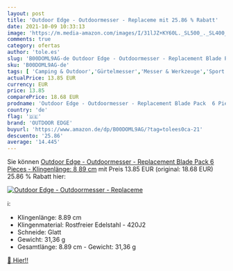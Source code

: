 ```yaml
---
layout: post
title: 'Outdoor Edge - Outdoormesser - Replaceme mit 25.86 % Rabatt'
date: 2021-10-09 10:33:13
image: 'https://m.media-amazon.com/images/I/31lJZ+KY60L._SL500_._SL400_.jpg'
comments: true
category: ofertas
author: 'tole.es'
slug: 'B00DOML9AG-de Outdoor Edge - Outdoormesser - Replacement Blade Pack 6...'
sku: 'B00DOML9AG-de'
tags: [ 'Camping & Outdoor','Gürtelmesser','Messer & Werkzeuge','Sport','Sport & Freizeit','Sport & Outdoor Aktivitäten, Bekleidung & Ausrüstung','outdoor edge', ]
actualPrice: 13.85 EUR
currency: EUR
price: 13.85
comparePrice: 18.68 EUR
prodname: 'Outdoor Edge - Outdoormesser - Replacement Blade Pack  6 Pieces  - Klingenlänge: 8 89 cm'
country: 'de'
flag: '🇩🇪'
brand: 'OUTDOOR EDGE'
buyurl: 'https://www.amazon.de/dp/B00DOML9AG/?tag=tolees0ca-21'
descuento: '25.86'
average: '14.445'
---
```


Sie können [Outdoor Edge - Outdoormesser - Replacement Blade Pack  6 Pieces  - Klingenlänge: 8 89 cm](https://www.amazon.de/dp/B00DOML9AG/?tag=tolees0ca-21) mit Preis 13.85 EUR (original: 18.68 EUR) 25.86 % Rabatt hier:

[![Outdoor Edge - Outdoormesser - Replaceme](https://m.media-amazon.com/images/I/31lJZ+KY60L._SL500_._SL400_.jpg)](https://www.amazon.de/dp/B00DOML9AG/?tag=tolees0ca-21)

ℹ️:

- Klingenlänge: 8.89 cm
- Klingenmaterial: Rostfreier Edelstahl - 420J2
- Schneide: Glatt
- Gewicht: 31,36 g
- Gesamtlänge: 8.89 cm - Gewicht: 31,36 g

[🛒 Hier!!](https://www.amazon.de/dp/B00DOML9AG/?tag=tolees0ca-21)

